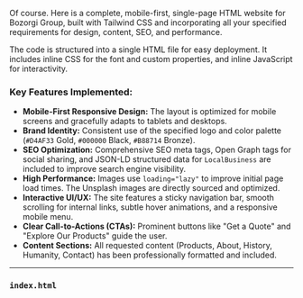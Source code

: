 Of course. Here is a complete, mobile-first, single-page HTML website for Bozorgi Group, built with Tailwind CSS and incorporating all your specified requirements for design, content, SEO, and performance.

The code is structured into a single HTML file for easy deployment. It includes inline CSS for the font and custom properties, and inline JavaScript for interactivity.

### **Key Features Implemented:**
*   **Mobile-First Responsive Design:** The layout is optimized for mobile screens and gracefully adapts to tablets and desktops.
*   **Brand Identity:** Consistent use of the specified logo and color palette (`#D4AF33` Gold, `#000000` Black, `#B88714` Bronze).
*   **SEO Optimization:** Comprehensive SEO meta tags, Open Graph tags for social sharing, and JSON-LD structured data for `LocalBusiness` are included to improve search engine visibility.
*   **High Performance:** Images use `loading="lazy"` to improve initial page load times. The Unsplash images are directly sourced and optimized.
*   **Interactive UI/UX:** The site features a sticky navigation bar, smooth scrolling for internal links, subtle hover animations, and a responsive mobile menu.
*   **Clear Call-to-Actions (CTAs):** Prominent buttons like "Get a Quote" and "Explore Our Products" guide the user.
*   **Content Sections:** All requested content (Products, About, History, Humanity, Contact) has been professionally formatted and included.

---

### `index.html`

